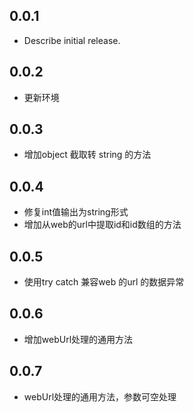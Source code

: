## 0.0.1

* Describe initial release.

## 0.0.2

* 更新环境


## 0.0.3

* 增加object 截取转 string 的方法

## 0.0.4

* 修复int值输出为string形式
* 增加从web的url中提取id和id数组的方法

## 0.0.5

* 使用try catch 兼容web 的url 的数据异常

## 0.0.6

* 增加webUrl处理的通用方法

## 0.0.7

* webUrl处理的通用方法，参数可空处理